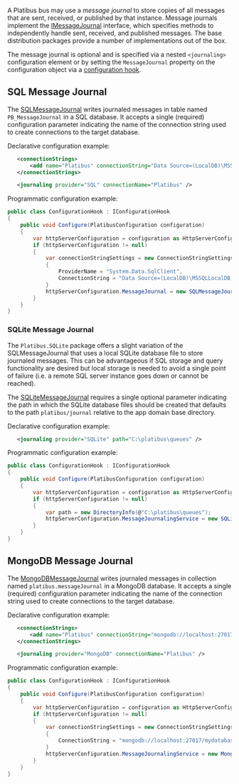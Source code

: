 A Platibus bus may use a _message journal_ to store copies of all messages that are sent, received, or published by that instance.  Message journals implement the [IMessageJournal](https://github.com/sweetlandj/Platibus/blob/master/Source/Platibus/Journaling/IMessageJournal.cs) interface, which specifies methods to independently handle sent, received, and published messages.  The base distribution packages provide a number of implementations out of the box.

The message journal is optional and is specified via a nested `<journaling>` configuration element or by setting the `MessageJournal` property on the configuration object via a [configuration hook](https://github.com/sweetlandj/Platibus/wiki/3.-Configuration#configuration-hooks).

## SQL Message Journal

The [SQLMessageJournal](https://github.com/sweetlandj/Platibus/blob/master/Source/Platibus/SQL/SQLMessageJournal.cs) writes journaled messages in table named `PB_MessageJournal` in a SQL database.  It accepts a single (required) configuration parameter indicating the name of the connection string used to create connections to the target database.

Declarative configuration example:

```xml
   <connectionStrings>
       <add name="Platibus" connectionString="Data Source=(LocalDB)\MSSQLLocalDB; Integrated Security=true; Initial Catalog=Platibus" providerName="System.Data.SqlClient"/>
   </connectionStrings>
```

```xml
   <journaling provider="SQL" connectionName="Platibus" />
```

Programmatic configuration example:

```csharp
public class ConfigurationHook : IConfigurationHook
{
    public void Configure(PlatibusConfiguration configuration)
    {
        var httpServerConfiguration = configuration as HttpServerConfiguration;
        if (httpServerConfiguration != null)
        {
            var connectionStringSettings = new ConnectionStringSettings 
            {
                ProviderName = "System.Data.SqlClient",
                ConnectionString = "Data Source=(LocalDB)\MSSQLLocalDB; Integrated Security=true; Initial Catalog=Platibus"
            }
            httpServerConfiguration.MessageJournal = new SQLMessageJournal(connectionStringSettings);
        }
    }
}
```

### SQLite Message Journal

The `Platibus.SQLite` package offers a slight variation of the SQLMessageJournal that uses a local SQLite database file to store journaled messages.  This can be advantageous if SQL storage and query functionality are desired but local storage is needed to avoid a single point of failure (i.e. a remote SQL server instance goes down or cannot be reached).

The [SQLiteMessageJournal](https://github.com/sweetlandj/Platibus/blob/master/Source/Platibus.SQLite/SQLiteMessageJournal.cs) requires a single optional parameter indicating the path in which the SQLite database files should be created that defaults to the path `platibus/journal` relative to the app domain base directory.

Declarative configuration example:

```xml
   <journaling provider="SQLite" path="C:\platibus\queues" />
```

Programmatic configuration example:

```csharp
public class ConfigurationHook : IConfigurationHook
{
    public void Configure(PlatibusConfiguration configuration)
    {
        var httpServerConfiguration = configuration as HttpServerConfiguration;
        if (httpServerConfiguration != null)
        {
            var path = new DirectoryInfo(@"C:\platibus\queues");
            httpServerConfiguration.MessageJournalingService = new SQLiteMessageJournal(path);
        }
    }
}
```

## MongoDB Message Journal

The [MongoDBMessageJournal](https://github.com/sweetlandj/Platibus/blob/master/Source/Platibus.MongoDB/MongoDBMessageJournal.cs) writes journaled messages in collection named `platibus.messageJournal` in a MongoDB database.  It accepts a single (required) configuration parameter indicating the name of the connection string used to create connections to the target database.

Declarative configuration example:

```xml
   <connectionStrings>
       <add name="Platibus" connectionString="mongodb://localhost:27017/mydatabase"/>
   </connectionStrings>
```

```xml
   <journaling provider="MongoDB" connectionName="Platibus" />
```

Programmatic configuration example:

```csharp
public class ConfigurationHook : IConfigurationHook
{
    public void Configure(PlatibusConfiguration configuration)
    {
        var httpServerConfiguration = configuration as HttpServerConfiguration;
        if (httpServerConfiguration != null)
        {
            var connectionStringSettings = new ConnectionStringSettings 
            {
                ConnectionString = "mongodb://localhost:27017/mydatabase"
            }
            httpServerConfiguration.MessageJournalingService = new MongoDBMessageJournal(connectionStringSettings);
        }
    }
}
```